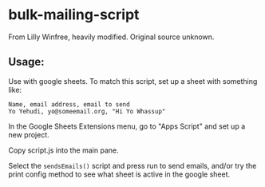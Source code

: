 # bulk-mailing-script

From Lilly Winfree, heavily modified. Original source unknown. 

## Usage: 

Use with google sheets. To match this script, set up a sheet with something like: 

```
Name, email address, email to send
Yo Yehudi, yo@someemail.org, "Hi Yo Whassup"
```

In the Google Sheets Extensions menu, go to "Apps Script" and set up a new project. 

Copy script.js into the main pane. 

Select the `sendsEmails()` script and press run to send emails, and/or try the print config method to see what sheet is active in the google sheet.
